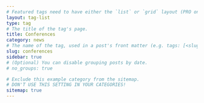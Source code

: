 ```yaml
---
# Featured tags need to have either the `list` or `grid` layout (PRO only).ss
layout: tag-list
type: tag
# The title of the tag's page.
title: Conferences
category: news
# The name of the tag, used in a post's front matter (e.g. tags: [<slug>]).
slug: conferences
sidebar: true
# (Optional) You can disable grouping posts by date.
# no_groups: true

# Exclude this example category from the sitemap.
# DON'T USE THIS SETTING IN YOUR CATEGORIES!
sitemap: true
---
```

